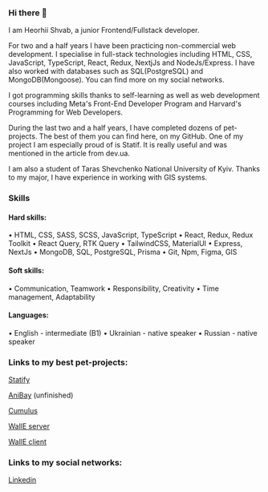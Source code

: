 ### Hi there 👋

I am Heorhii Shvab, a junior Frontend/Fullstack developer.

For two and a half years I have been practicing non-commercial web development.
I specialise in full-stack technologies including HTML, CSS, JavaScript, TypeScript, React, Redux, NextjJs and NodeJs/Express. I have also worked with databases such as SQL(PostgreSQL) and MongoDB(Mongoose).
You can find more on my social networks.

I got programming skills thanks to self-learning as well as web development courses including Meta's Front-End Developer Program and Harvard's Programming for Web Developers.

During the last two and a half years, I have completed dozens of pet-projects.
The best of them you can find here, on my GitHub. One of my project I am especially proud of is Statif. It is really useful and was mentioned in the article from dev.ua.

I am also a student of Taras Shevchenko National University of Kyiv. Thanks to my major, I have experience in working with GIS systems.

### Skills

#### Hard skills:

• HTML, CSS, SASS, SCSS, JavaScript, TypeScript
• React, Redux, Redux Toolkit
• React Query, RTK Query
• TailwindCSS, MaterialUI
• Express, NextJs
• MongoDB, SQL, PostgreSQL, Prisma
• Git, Npm, Figma, GIS

#### Soft skills:

• Communication, Teamwork
• Responsibility, Creativity
• Time management, Adaptability

#### Languages:

• English - intermediate (B1) 
• Ukrainian - native speaker
• Russian - native speaker

### Links to my best pet-projects:

[Statify](https://github.com/GeorgeShvab/Statify)

[AniBay](https://github.com/GeorgeShvabAnibay) (unfinished)

[Cumulus](https://github.com/GeorgeShvab/Cumulus)

[WallE server](https://github.com/GeorgeShvab/Walle-server-2)

[WallE client](https://github.com/GeorgeShvab/Walle-client-2)

### Links to my social networks:

[Linkedin](https://www.linkedin.com/in/heorhii-shvab-60b41117a/)
